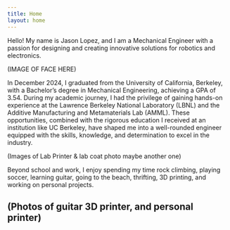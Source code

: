 ```yaml
---
title: Home
layout: home
---
```


Hello! My name is Jason Lopez, and I am a Mechanical Engineer with a passion for designing and creating innovative solutions for robotics and electronics.

(IMAGE OF FACE HERE)

In December 2024, I graduated from the University of California, Berkeley, with a Bachelor’s degree in Mechanical Engineering, achieving a GPA of 3.54. During my academic journey, I had the privilege of gaining hands-on experience at the Lawrence Berkeley National Laboratory (LBNL) and the Additive Manufacturing and Metamaterials Lab (AMML). These opportunities, combined with the rigorous education I received at an institution like UC Berkeley, have shaped me into a well-rounded engineer equipped with the skills, knowledge, and determination to excel in the industry.

(Images of Lab Printer & lab coat photo maybe another one)

Beyond school and work, I enjoy spending my time rock climbing, playing soccer, learning guitar, going to the beach, thrifting, 3D printing, and working on personal projects.

(Photos of guitar 3D printer, and personal printer)
----


[Just the Docs]: https://just-the-docs.github.io/just-the-docs/
[GitHub Pages]: https://docs.github.com/en/pages
[README]: https://github.com/just-the-docs/just-the-docs-template/blob/main/README.md
[Jekyll]: https://jekyllrb.com
[GitHub Pages / Actions workflow]: https://github.blog/changelog/2022-07-27-github-pages-custom-github-actions-workflows-beta/
[use this template]: https://github.com/just-the-docs/just-the-docs-template/generate
